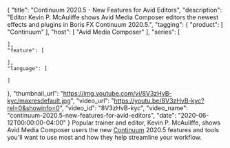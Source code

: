 {
  "title": "Continuum 2020.5 - New Features for Avid Editors",
  "description": "Editor Kevin P. McAuliffe shows Avid Media Composer editors the newest effects and plugins in Boris FX Continuum 2020.5.",
  "tagging": {
    "product": [
      "Continuum"
    ],
    "host": [
      "Avid Media Composer"
    ],
    "series": [

    ],
    "feature": [

    ],
    "language": [

    ]
  },
  "thumbnail_url": "https://img.youtube.com/vi/8V3zHvB-kyc/maxresdefault.jpg",
  "video_url": "https://youtu.be/8V3zHvB-kyc?rel=0&showinfo=0",
  "video_id": "8V3zHvB-kyc",
  "video_name": "continuum-2020.5-new-features-for-avid-editors",
  "date": "2020-06-12T00:00:00-04:00"
}
Popular trainer and editor, Kevin P. McAuliffe, shows Avid Media Composer users the new [Continuum](https://borisfx.com/products/continuum/ "Boris FX Continuum") 2020.5 features and tools you'll want to use most and how they help streamline your workflow.
